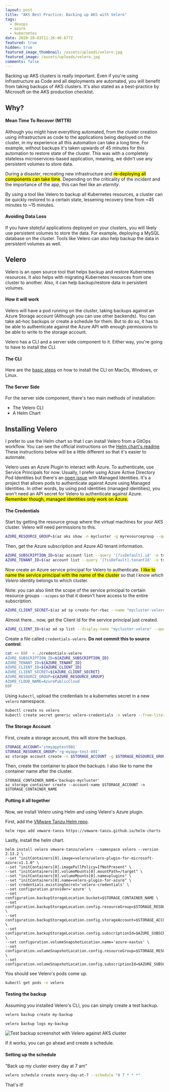 ```yaml
---
layout: post
title: "AKS Best Practice: Backing up AKS with Velero"
tags:
  - devops
  - azure
  - kubernetes
date: 2020-10-03T11:26:40.677Z
featured: true
hidden: true
featured_image_thumbnail: /assets/uploads/velero.jpg
featured_image: /assets/uploads/velero.jpg
comments: false
---
```

Backing up AKS clusters is really important. Even if you're using Infrastructure as Code and all deployments are automated, you will benefit from taking backups of AKS clusters. It's also stated as a best-practice by Microsoft on the AKS production checklist.

<!--more-->

## Why?

#### Mean Time To Recover (MTTR)

Although you might have everything automated, from the cluster creation using infrastructure as code to the applications being deployed on the cluster, in my experience all this automation can take a long time. For example, without backups it's taken upwards of 45 minutes for this automation to restore state of the cluster. This was with a completely stateless microservices-based application, meaning, we didn't use any persistent volumes to store data.

During a disaster, recreating new infrastructure and <mark>re-deploying all components can take time</mark>. Depending on the criticality of the incident and the importance of the app, this can feel like an *eternity*. 

By using a tool like Velero to backup all Kubernetes resources, a cluster can be quickly restored to a certain state, lessening recovery time from \~45 minutes to \~15 minutes.

#### Avoiding Data Loss

If you have *stateful* applications deployed on your clusters, you will likely use persistent volumes to store the data. For example, deploying a MySQL database on the cluster. Tools like Velero can also help backup the data in persistent volumes as well. 

## Velero

Velero is an open source tool that helps backup and restore Kubernetes resources. It also helps with migrating Kubernetes resources from one cluster to another. Also, it can help backup/restore data in persistent volumes.

#### How it will work

Velero will have a pod running on the cluster, taking backups against an Azure Storage account (Although you can use other backends). You can take ad-hoc backups or create a schedule for them. But to do so, it has to be able to authenticate against the Azure API with enough permissions to be able to write to the storage account. 

Velero has a CLI and a server side component to it. Either way, you're going to have to install the CLI. 

#### The CLI

Here are the [basic steps](https://velero.io/docs/v1.5/basic-install/) on how to install the CLI on MacOs, Windows, or Linux. 

#### The Server Side

For the server side component, there's two main methods of installation: 

* The Velero CLI
* A Helm Chart

## Installing Velero

I prefer to use the Helm chart so that I can install Velero from a GitOps workflow.
You can see the official instructions on the [Helm chart's readme](https://github.com/vmware-tanzu/helm-charts/tree/main/charts/velero)
These instructions below will be a little different so that it's easier to automate.

Velero uses an Azure Plugin to interact with Azure. To authenticate, use Service Principals for now. Usually, I prefer using Azure Active Directory Pod Identities but there's an [open issue](https://github.com/vmware-tanzu/velero-plugin-for-microsoft-azure/issues/61) with Managed Identities. It's a project that allows pods to authenticate against Azure using Managed Identities. In other words, by using pod identities (managed identities), you won't need an API secret for Velero to authenticate against Azure. <mark>Remember though, managed identities only work on Azure.</mark>

#### The Credentials

Start by getting the resource group where the virtual machines for your AKS cluster. Velero will need permissions to this.

```bash
AZURE_RESOURCE_GROUP=$(az aks show -n mycluster -g myresourcegroup --query "nodeResourceGroup" -o tsv)
```

Then, get the Azure subscription and Azure AD tenant information.

```bash
AZURE_SUBSCRIPTION_ID=$(az account list --query '[?isDefault].id' -o tsv)
AZURE_TENANT_ID=$(az account list --query '[?isDefault].tenantId' -o tsv)
```

Now create an Azure service principal for Velero to authenticate. <mark>I like to name the service principal with the name of the cluster</mark> so that I know *which Velero* identity belongs to which cluster. 

Note: you can also limit the scope of the service principal to certain resource groups `--scopes` so that it doesn't have access to the entire subscription.

```bash
AZURE_CLIENT_SECRET=$(az ad sp create-for-rbac --name "mycluster-velero" --role "Contributor" --query 'password' -o tsv)
```

Almost there... now, get the Client Id for the service principal just created. 

```bash
AZURE_CLIENT_ID=$(az ad sp list --display-name "mycluster-velero" --query '[0].appId' -o tsv)
```

Create a file called `credentials-velero`. **Do not commit this to source control**.

```bash
cat << EOF  > ./credentials-velero
AZURE_SUBSCRIPTION_ID=${AZURE_SUBSCRIPTION_ID}
AZURE_TENANT_ID=${AZURE_TENANT_ID}
AZURE_CLIENT_ID=${AZURE_CLIENT_ID}
AZURE_CLIENT_SECRET=${AZURE_CLIENT_SECRET}
AZURE_RESOURCE_GROUP=${AZURE_RESOURCE_GROUP}
AZURE_CLOUD_NAME=AzurePublicCloud
EOF
```

Using `kubectl`, upload the credentials to a kubernetes secret in a new `velero` namespace.

```bash
kubectl create ns velero
kubectl create secret generic velero-credentials -n velero --from-literal="cloud=$(cat ./credentials-velero)"
```

#### The Storage Account

First, create a storage account, this will store the backups.

```bash
STORAGE_ACCOUNT='stmyapptest001'
STORAGE_RESOURCE_GROUP='rg-myapp-test-001'
az storage account create -n $STORAGE_ACCOUNT -g $STORAGE_RESOURCE_GROUP
```

Then, create the container to place the backups. I also like to name the container name after the cluster.

```
STORAGE_CONTAINER_NAME='backups-mycluster'
az storage container create --account-name $STORAGE_ACCOUNT -n $STORAGE_CONTAINER_NAME
```

#### Putting it all together

Now, we install Velero using Helm and using Velero's Azure plugin.

First, add the [VMware Tanzu Helm repo](https://vmware-tanzu.github.io/helm-charts/).

```
helm repo add vmware-tanzu https://vmware-tanzu.github.io/helm-charts
```

Lastly, install the helm chart.

```
helm install velero vmware-tanzu/velero --namespace velero --version 2.13.2 \
--set "initContainers[0].image=velero/velero-plugin-for-microsoft-azure:v1.1.0" \
--set "initContainers[0].imagePullPolicy=IfNotPresent" \
--set "initContainers[0].volumeMounts[0].mountPath=/target" \
--set "initContainers[0].volumeMounts[0].name=plugins" \
--set "initContainers[0].name=velero-plugin-for-azure" \
--set credentials.existingSecret='velero-credentials' \
--set configuration.provider='azure' \
--set configuration.backupStorageLocation.bucket=$STORAGE_CONTAINER_NAME \
--set configuration.backupStorageLocation.config.resourceGroup=$STORAGE_RESOURCE_GROUP \
--set configuration.backupStorageLocation.config.storageAccount=$STORAGE_ACCOUNT \
--set configuration.backupStorageLocation.config.subscriptionId=$AZURE_SUBSCRIPTION_ID \
--set configuration.volumeSnapshotLocation.name='azure-eastus' \
--set configuration.volumeSnapshotLocation.config.resourceGroup=$STORAGE_RESOURCE_GROUP \
--set configuration.volumeSnapshotLocation.config.subscriptionId=$AZURE_SUBSCRIPTION_ID
```

You should see Velero's pods come up. 

```bash
kubectl get pods -n velero
```

#### Testing the backup

Assuming you installed Velero's CLI, you can simply create a test backup.

```bash
velero backup create my-backup

velero backup logs my-backup
```

![Test backup screenshot with Velero against AKS cluster](/assets/uploads/velero-aks-test-backup.png "Test backup screenshot with Velero against AKS cluster")

If it works, you can go ahead and create a schedule.

#### Setting up the schedule

"Back up my cluster every day at 7 am"

```bash
velero schedule create every-day-at-7 --schedule "0 7 * * *"
```

That's it!